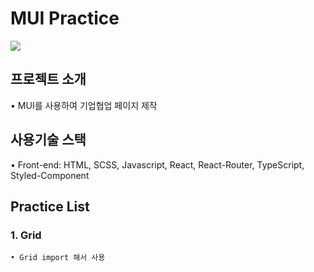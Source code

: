# MUI Practice
![](https://cdn-images-1.medium.com/max/2050/1*BKssrX-qEmyN6YaRNTvNlw.png)


## 프로젝트 소개
• MUI를 사용하여 기업협업 페이지 제작

## 사용기술 스택
• Front-end: HTML, SCSS, Javascript, React, React-Router, TypeScript, Styled-Component

## Practice List
### 1. Grid
```
• Grid import 해서 사용
```
